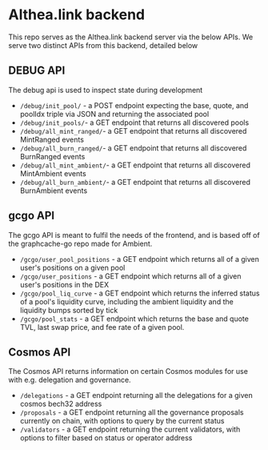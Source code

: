 # Althea.link backend

This repo serves as the Althea.link backend server via the below APIs. We serve two distinct APIs from this backend, detailed below

## DEBUG API

The debug api is used to inspect state during development

* `/debug/init_pool/` - a POST endpoint expecting the base, quote, and poolIdx triple via JSON and returning the associated pool
* `/debug/init_pools/`- a GET endpoint that returns all discovered pools
* `/debug/all_mint_ranged/`- a GET endpoint that returns all discovered MintRanged events
* `/debug/all_burn_ranged/`- a GET endpoint that returns all discovered BurnRanged events
* `/debug/all_mint_ambient/`- a GET endpoint that returns all discovered MintAmbient events
* `/debug/all_burn_ambient/`- a GET endpoint that returns all discovered BurnAmbient events

## gcgo API

The gcgo API is meant to fulfil the needs of the frontend, and is based off of the graphcache-go repo made for Ambient.

* `/gcgo/user_pool_positions` - a GET endpoint which returns all of a given user's positions on a given pool
* `/gcgo/user_positions` - a GET endpoint which returns all of a given user's positions in the DEX
* `/gcgo/pool_liq_curve` - a GET endpoint which returns the inferred status of a pool's liquidity curve, including the ambient liquidity and the liquidity bumps sorted by tick
* `/gcgo/pool_stats` - a GET endpoint which returns the base and quote TVL, last swap price, and fee rate of a given pool.

## Cosmos API

The Cosmos API returns information on certain Cosmos modules for use with e.g. delegation and governance.

* `/delegations` - a GET endpoint returning all the delegations for a given cosmos bech32 address
* `/proposals` - a GET endpoint returning all the governance proposals currently on chain, with options to query by the current status
* `/validators` - a GET endpoint returning the current validators, with options to filter based on status or operator address
